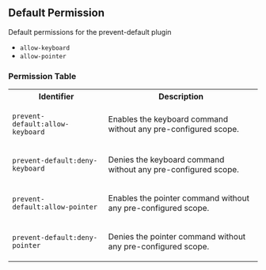## Default Permission

Default permissions for the prevent-default plugin

- `allow-keyboard`
- `allow-pointer`

### Permission Table 

<table>
<tr>
<th>Identifier</th>
<th>Description</th>
</tr>


<tr>
<td>

`prevent-default:allow-keyboard`

</td>
<td>

Enables the keyboard command without any pre-configured scope.

</td>
</tr>

<tr>
<td>

`prevent-default:deny-keyboard`

</td>
<td>

Denies the keyboard command without any pre-configured scope.

</td>
</tr>

<tr>
<td>

`prevent-default:allow-pointer`

</td>
<td>

Enables the pointer command without any pre-configured scope.

</td>
</tr>

<tr>
<td>

`prevent-default:deny-pointer`

</td>
<td>

Denies the pointer command without any pre-configured scope.

</td>
</tr>
</table>
